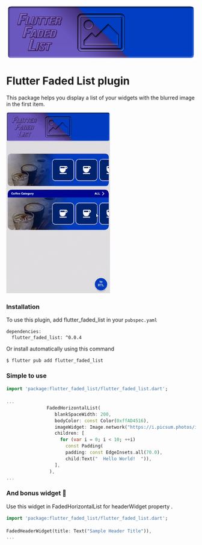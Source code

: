 ![Screenshot](https://github.com/esmaeil-ahmadipour/esmaeil-ahmadipour/blob/main/upload/packages/flutter_faded_list/banner.png?raw=true "Flutter Faded List Banner")
# Flutter Faded List plugin

This package helps you display a list of your widgets with the blurred image in the first item.

![Screenshot](https://github.com/esmaeil-ahmadipour/esmaeil-ahmadipour/blob/main/upload/packages/flutter_faded_list/preview.gif?raw=true "Flutter Faded List Demo")

### Installation

To use this plugin, add flutter_faded_list in your `pubspec.yaml`

```
dependencies:
  flutter_faded_list: ^0.0.4
```

Or install automatically using this command

```
$ flutter pub add flutter_faded_list
```

### Simple to use

```dart
import 'package:flutter_faded_list/flutter_faded_list.dart';

...
               FadedHorizontalList(
                  blankSpaceWidth: 200,
                  bodyColor: const Color(0xffAD4516),
                  imageWidget: Image.network("https://i.picsum.photos/id/478/536/354.jpg?hmac=adxYyHX8WcCfHkk07quT2s92fbC7vY2QttaeBztwxgI"),
                  children: [
                    for (var i = 0; i < 10; ++i)
                      const Padding(
                      padding: const EdgeInsets.all(70.0),
                      child:Text("  Hello World!  ")),
                  ],
                ),
...
```

### And bonus widget 🎉
Use this widget in FadedHorizontalList for headerWidget property .

```dart
import 'package:flutter_faded_list/flutter_faded_list.dart';

FadedHeaderWidget(title: Text("Sample Header Title")),
...